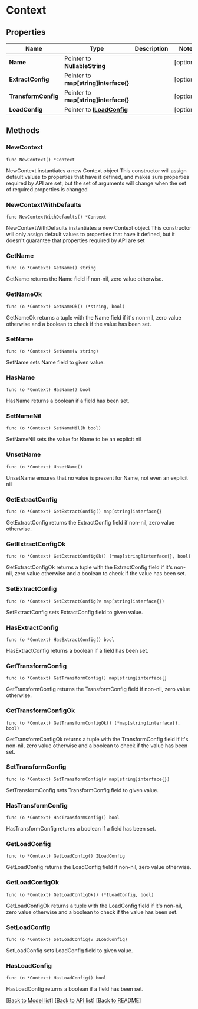 # Context

## Properties

Name | Type | Description | Notes
------------ | ------------- | ------------- | -------------
**Name** | Pointer to **NullableString** |  | [optional] 
**ExtractConfig** | Pointer to **map[string]interface{}** |  | [optional] 
**TransformConfig** | Pointer to **map[string]interface{}** |  | [optional] 
**LoadConfig** | Pointer to [**ILoadConfig**](ILoadConfig.md) |  | [optional] 

## Methods

### NewContext

`func NewContext() *Context`

NewContext instantiates a new Context object
This constructor will assign default values to properties that have it defined,
and makes sure properties required by API are set, but the set of arguments
will change when the set of required properties is changed

### NewContextWithDefaults

`func NewContextWithDefaults() *Context`

NewContextWithDefaults instantiates a new Context object
This constructor will only assign default values to properties that have it defined,
but it doesn't guarantee that properties required by API are set

### GetName

`func (o *Context) GetName() string`

GetName returns the Name field if non-nil, zero value otherwise.

### GetNameOk

`func (o *Context) GetNameOk() (*string, bool)`

GetNameOk returns a tuple with the Name field if it's non-nil, zero value otherwise
and a boolean to check if the value has been set.

### SetName

`func (o *Context) SetName(v string)`

SetName sets Name field to given value.

### HasName

`func (o *Context) HasName() bool`

HasName returns a boolean if a field has been set.

### SetNameNil

`func (o *Context) SetNameNil(b bool)`

 SetNameNil sets the value for Name to be an explicit nil

### UnsetName
`func (o *Context) UnsetName()`

UnsetName ensures that no value is present for Name, not even an explicit nil
### GetExtractConfig

`func (o *Context) GetExtractConfig() map[string]interface{}`

GetExtractConfig returns the ExtractConfig field if non-nil, zero value otherwise.

### GetExtractConfigOk

`func (o *Context) GetExtractConfigOk() (*map[string]interface{}, bool)`

GetExtractConfigOk returns a tuple with the ExtractConfig field if it's non-nil, zero value otherwise
and a boolean to check if the value has been set.

### SetExtractConfig

`func (o *Context) SetExtractConfig(v map[string]interface{})`

SetExtractConfig sets ExtractConfig field to given value.

### HasExtractConfig

`func (o *Context) HasExtractConfig() bool`

HasExtractConfig returns a boolean if a field has been set.

### GetTransformConfig

`func (o *Context) GetTransformConfig() map[string]interface{}`

GetTransformConfig returns the TransformConfig field if non-nil, zero value otherwise.

### GetTransformConfigOk

`func (o *Context) GetTransformConfigOk() (*map[string]interface{}, bool)`

GetTransformConfigOk returns a tuple with the TransformConfig field if it's non-nil, zero value otherwise
and a boolean to check if the value has been set.

### SetTransformConfig

`func (o *Context) SetTransformConfig(v map[string]interface{})`

SetTransformConfig sets TransformConfig field to given value.

### HasTransformConfig

`func (o *Context) HasTransformConfig() bool`

HasTransformConfig returns a boolean if a field has been set.

### GetLoadConfig

`func (o *Context) GetLoadConfig() ILoadConfig`

GetLoadConfig returns the LoadConfig field if non-nil, zero value otherwise.

### GetLoadConfigOk

`func (o *Context) GetLoadConfigOk() (*ILoadConfig, bool)`

GetLoadConfigOk returns a tuple with the LoadConfig field if it's non-nil, zero value otherwise
and a boolean to check if the value has been set.

### SetLoadConfig

`func (o *Context) SetLoadConfig(v ILoadConfig)`

SetLoadConfig sets LoadConfig field to given value.

### HasLoadConfig

`func (o *Context) HasLoadConfig() bool`

HasLoadConfig returns a boolean if a field has been set.


[[Back to Model list]](../README.md#documentation-for-models) [[Back to API list]](../README.md#documentation-for-api-endpoints) [[Back to README]](../README.md)


